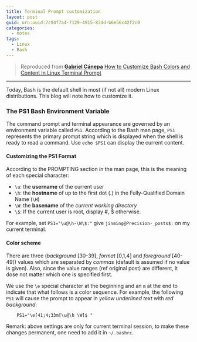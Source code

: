 ```yaml
---
title: Terminal Prompt customization
layout: post
guid: urn:uuid:7c94f7a4-7129-4915-83dd-b6e56c42f2c0
categories:
  - notes
tags:
  - Linux
  - Bash
---
```



> Reproduced from [**Gabriel Cánepa**](http://www.tecmint.com/author/gacanepa/) [How to Customize Bash Colors and Content in Linux Terminal Prompt](http://www.tecmint.com/customize-bash-colors-terminal-prompt-linux/)


---

Today, Bash is the default shell in most (if not all) modern Linux distributions. This blog will note how to customize it.

### The PS1 Bash Environment Variable
The command prompt and terminal appearance are governed by an environment variable called `PS1`. According to the Bash man page, 
`PS1` represents the primary prompt string which is displayed when the shell is ready to read a command. Use `echo $PS1` can display 
the current content.

#### Customizing the PS1 Format
According to the PROMPTING section in the man page, this is the meaning of each special character:

- `\u`: the **username** of the current user
- `\h`: the **hostname** of up to the first dot (.) in the Fully-Qualified Domain Name (`\H`)
- `\W`: the **basename** of the *current working directory*
- `\$`: If the current user is root, display #, \$ otherwise.

For example, set `PS1="\u@\h-\W\$:"` give `jinming@Precision-_posts$:` on my current terminal.

#### Color scheme
There are three (*background* [30-39], *format* [0,1,4] and *foreground* [40-49]) values which are separated by *commas* (default is assumed
if no value is given). Also, since the value ranges (ref original post) are different, it dose not matter which one is specified 
first.

We use the `\e` special character at the beginning and an `m` at the end to indicate that what follows is a color sequence. For example, 
the following `PS1` will cause the prompt to appear in *yellow underlined text* with *red background*:

```
    PS1="\e[41;4;33m[\u@\h \W]$ "
```

Remark: above settings are only for current terminal session, to make these changes permanent, one need to add it in `~/.bashrc`.
